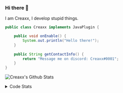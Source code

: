 ### Hi there 👋

I am Creaxx, I develop stupid things. 

```java
public class Creaxx implements JavaPlugin {

    public void onEnable() {
        System.out.println("Hello there!");
    }
    
    public String getContactInfo() {
        return "Message me on discord: Creaxx#0001";
    }
}
```

![Creaxx's Github Stats](https://github-readme-stats.vercel.app/api?username=CreaxxOG&show_icons=true&theme=dark&count_private=true)

<details>
  <summary>Code Stats</summary>

<!--START_SECTION:waka-->
![Code Time](http://img.shields.io/badge/Code%20Time-1%2C085%20hrs%2026%20mins-blue)

![Lines of code](https://img.shields.io/badge/From%20Hello%20World%20I%27ve%20Written-169%20lines%20of%20code-blue)

**🐱 My GitHub Data** 

> 🏆 125 Contributions in the Year 2023
 > 
> 📦 66.2 kB Used in GitHub's Storage 
 > 
> 🚫 Not Opted to Hire
 > 
> 📜 4 Public Repositories 
 > 
> 🔑 2 Private Repositories  
 > 
**I'm an Early 🐤** 

```text
🌞 Morning    53 commits     █░░░░░░░░░░░░░░░░░░░░░░░░   6.04% 
🌆 Daytime    452 commits    █████████████░░░░░░░░░░░░   51.54% 
🌃 Evening    353 commits    ██████████░░░░░░░░░░░░░░░   40.25% 
🌙 Night      19 commits     ░░░░░░░░░░░░░░░░░░░░░░░░░   2.17%

```
📅 **I'm Most Productive on Saturday** 

```text
Monday       86 commits     ██░░░░░░░░░░░░░░░░░░░░░░░   9.81% 
Tuesday      102 commits    ███░░░░░░░░░░░░░░░░░░░░░░   11.63% 
Wednesday    85 commits     ██░░░░░░░░░░░░░░░░░░░░░░░   9.69% 
Thursday     128 commits    ███░░░░░░░░░░░░░░░░░░░░░░   14.6% 
Friday       108 commits    ███░░░░░░░░░░░░░░░░░░░░░░   12.31% 
Saturday     243 commits    ███████░░░░░░░░░░░░░░░░░░   27.71% 
Sunday       125 commits    ███░░░░░░░░░░░░░░░░░░░░░░   14.25%

```


📊 **This Week I Spent My Time On** 

```text
💬 Programming Languages: 
Java                     20 hrs 24 mins      ███████████████████████░░   93.66% 
Kotlin                   58 mins             █░░░░░░░░░░░░░░░░░░░░░░░░   4.5% 
YAML                     11 mins             ░░░░░░░░░░░░░░░░░░░░░░░░░   0.86% 
XML                      8 mins              ░░░░░░░░░░░░░░░░░░░░░░░░░   0.65% 
IDEA_MODULE              2 mins              ░░░░░░░░░░░░░░░░░░░░░░░░░   0.16%

🔥 Editors: 
IntelliJ                 21 hrs 47 mins      █████████████████████████   100.0%

```

**I Mostly Code in Java** 

```text
Java                     13 repos            ████████████████░░░░░░░░░   65.0% 
Kotlin                   6 repos             ███████░░░░░░░░░░░░░░░░░░   30.0% 
EJS                      1 repo              █░░░░░░░░░░░░░░░░░░░░░░░░   5.0%

```



 Last Updated on 10/01/2023 12:40:11 UTC
<!--END_SECTION:waka-->
</details>
